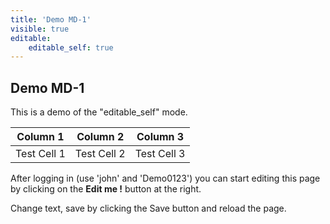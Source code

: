 ```yaml
---
title: 'Demo MD-1'
visible: true
editable:
    editable_self: true
---
```


## Demo MD-1

This is a demo of the "editable_self" mode.



| Column 1 | Column 2 | Column 3 |
| -------- | -------- | -------- |
| Test Cell 1    | Test Cell 2     | Test Cell 3     |



After logging in (use 'john' and 'Demo0123') you can start editing this page by clicking on the <b>Edit me !</b> button at the right.

Change text, save by clicking the Save button and reload the page.

